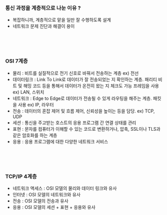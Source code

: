 ### 통신 과정을 계층적으로 나눈 이유 ?

- 복잡하니까, 계층적으로 맡을 일만 잘 수행하도록 설계
- 네트워크 문제 진단과 해결이 용이

<br><br><br>

### OSI 7계층

- 물리 : 비트를 실질적으로 전기 신호로 바꿔서 전송하는 계층 ex) 전선
- 데이터링크 : Link To Link로 데이터가 잘 전송되었는 지 확인하는 계층. 패리티 비트 및 해밍 코드 등을 통해서 데이터가 온전히 왔는 지 체크도 가능 프레임을 사용 ex) LAN, 스위치
- 네트워크 : Edge to Edge로 데이터가 전송될 수 있게 라우팅을 해주는 계층. 패킷을 사용 ex) IP, 라우터
- 전송 : 데이터의 혼잡 제어 및 흐름 제어, 신뢰성을 높이는 등을 담당. ex) TCP, UDP
- 세션 : 통신을 주고받는 호스트의 응용 프로그램 간 연결 상태를 관리
- 표현 : 문자를 컴퓨터가 이해할 수 있는 코드로 변환하거나, 압축, SSL이나 TLS과 같은 암호화를 하는 계층
- 응용 : 응용 프로그램에 대한 다양한 네트워크 서비스

<br><br><br>

### TCP/IP 4계층

- 네트워크 액세스 : OSI 모델의 물리와 데이터 링크와 유사
- 인터넷 : OSI 모델의 네트워크와 유사
- 전송 : OSI 모델의 전송과 유사
- 응용 : OSI 모델의 세션 + 표현 + 응용와 유사